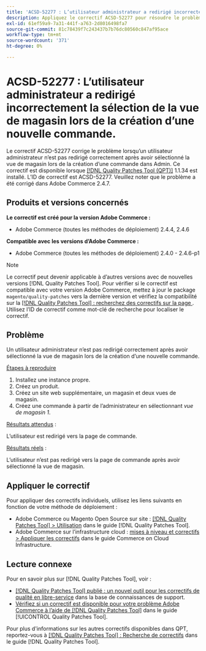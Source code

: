 ```yaml
---
title: 'ACSD-52277 : L’utilisateur administrateur a redirigé incorrectement la sélection de la vue de magasin lors de la création d’une nouvelle commande.'
description: Appliquez le correctif ACSD-52277 pour résoudre le problème Adobe Commerce en raison duquel un utilisateur administrateur n’est pas redirigé correctement après avoir sélectionné la vue de magasin lors de la création d’une commande dans Admin.
exl-id: 61ef59a9-7a31-441f-a763-2d8016498fa7
source-git-commit: 81c78439f7c243437b7b76dc80560c847af95ace
workflow-type: tm+mt
source-wordcount: '371'
ht-degree: 0%

---
```


# ACSD-52277 : L’utilisateur administrateur a redirigé incorrectement la sélection de la vue de magasin lors de la création d’une nouvelle commande.

Le correctif ACSD-52277 corrige le problème lorsqu’un utilisateur administrateur n’est pas redirigé correctement après avoir sélectionné la vue de magasin lors de la création d’une commande dans Admin. Ce correctif est disponible lorsque [[!DNL Quality Patches Tool (QPT)]](https://experienceleague.adobe.com/en/docs/commerce-knowledge-base/kb/announcements/commerce-announcements/magento-quality-patches-released-new-tool-to-self-serve-quality-patches) 1.1.34 est installé. L’ID de correctif est ACSD-52277. Veuillez noter que le problème a été corrigé dans Adobe Commerce 2.4.7.

## Produits et versions concernés

**Le correctif est créé pour la version Adobe Commerce :**

* Adobe Commerce (toutes les méthodes de déploiement) 2.4.4, 2.4.6

**Compatible avec les versions d’Adobe Commerce :**

* Adobe Commerce (toutes les méthodes de déploiement) 2.4.0 - 2.4.6-p1

>[!NOTE]
>
>Le correctif peut devenir applicable à d’autres versions avec de nouvelles versions [!DNL Quality Patches Tool]. Pour vérifier si le correctif est compatible avec votre version Adobe Commerce, mettez à jour le package `magento/quality-patches` vers la dernière version et vérifiez la compatibilité sur la [[!DNL Quality Patches Tool] : recherchez des correctifs sur la page ](https://experienceleague.adobe.com/tools/commerce-quality-patches/index.html). Utilisez l’ID de correctif comme mot-clé de recherche pour localiser le correctif.

## Problème

Un utilisateur administrateur n’est pas redirigé correctement après avoir sélectionné la vue de magasin lors de la création d’une nouvelle commande.

<u>Étapes à reproduire</u>

1. Installez une instance propre.
1. Créez un produit.
1. Créez un site web supplémentaire, un magasin et deux vues de magasin.
1. Créez une commande à partir de l’administrateur en sélectionnant *vue de magasin 1*.

<u>Résultats attendus</u> :

L’utilisateur est redirigé vers la page de commande.

<u>Résultats réels</u> :

L’utilisateur n’est pas redirigé vers la page de commande après avoir sélectionné la vue de magasin.

## Appliquer le correctif

Pour appliquer des correctifs individuels, utilisez les liens suivants en fonction de votre méthode de déploiement :

* Adobe Commerce ou Magento Open Source sur site : [[!DNL Quality Patches Tool] > Utilisation](/help/tools/quality-patches-tool/usage.md) dans le guide [!DNL Quality Patches Tool].
* Adobe Commerce sur l’infrastructure cloud : [mises à niveau et correctifs > Appliquer les correctifs](https://experienceleague.adobe.com/docs/commerce-cloud-service/user-guide/develop/upgrade/apply-patches.html) dans le guide Commerce on Cloud Infrastructure.

## Lecture connexe

Pour en savoir plus sur [!DNL Quality Patches Tool], voir :

* [[!DNL Quality Patches Tool] publié : un nouvel outil pour les correctifs de qualité en libre-service](https://experienceleague.adobe.com/en/docs/commerce-knowledge-base/kb/announcements/commerce-announcements/magento-quality-patches-released-new-tool-to-self-serve-quality-patches) dans la base de connaissances de support.
* [Vérifiez si un correctif est disponible pour votre problème Adobe Commerce à l’aide de  [!DNL Quality Patches Tool]](/help/tools/quality-patches-tool/patches-available-in-qpt/check-patch-for-magento-issue-with-magento-quality-patches.md) dans le guide [!UICONTROL Quality Patches Tool].


Pour plus d&#39;informations sur les autres correctifs disponibles dans QPT, reportez-vous à [[!DNL Quality Patches Tool] : Recherche de correctifs](https://experienceleague.adobe.com/tools/commerce-quality-patches/index.html) dans le guide [!DNL Quality Patches Tool].
